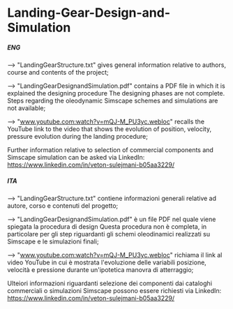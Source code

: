 # Landing-Gear-Design-and-Simulation
##### ENG #####
--> "LandingGearStructure.txt" gives general information relative to authors, course and contents of the project;

--> "LandingGearDesignandSimulation.pdf" contains a PDF file in which it is explained the designing procedure
The designing phases are not complete. Steps regarding the oleodynamic Simscape schemes and simulations are not available;

--> "www.youtube.com:watch?v=mQJ-M_PU3yc.webloc" recalls the YouTube link to the video that shows the evolution of 
position, velocity, pressure evolution during the landing procedure;

Further information relative to selection of commercial components and Simscape simulation can be asked via LinkedIn: https://www.linkedin.com/in/veton-sulejmani-b05aa3229/

##### ITA #####
--> "LandingGearStructure.txt" contiene informazioni generali relative ad autore, corso e contenuti del progetto;

--> "LandingGearDesignandSimulation.pdf" è un file PDF nel quale viene spiegata la procedura di design
Questa procedura non è completa, in particolare per gli step riguardanti gli schemi oleodinamici realizzati su Simscape e le simulazioni finali;

--> "www.youtube.com:watch?v=mQJ-M_PU3yc.webloc" richiama il link al video YouTube in cui è mostrata l'evoluzione
delle variabili posizione, velocità e pressione durante un'ipotetica manovra di atterraggio;

Ulteiori informazioni riguardanti selezione dei componenti dai cataloghi commerciali o simulazioni Simscape possono 
essere richiesti via LinkedIn: https://www.linkedin.com/in/veton-sulejmani-b05aa3229/

